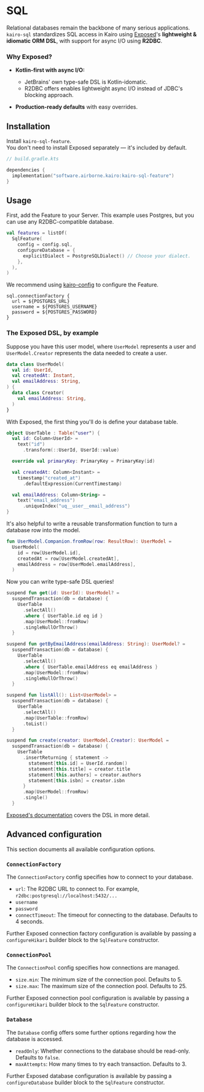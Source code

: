 # SQL

Relational databases remain the backbone of many serious applications.
`kairo-sql` standardizes SQL access in Kairo
using [Exposed](https://www.jetbrains.com/exposed/)'s **lightweight & idiomatic ORM DSL**,
with support for async I/O using **R2DBC**.

### Why Exposed?

- **Kotlin-first with async I/O:**
  - JetBrains' own type-safe DSL is Kotlin-idomatic.
  - R2DBC offers enables lightweight async I/O instead of JDBC's blocking approach.

- **Production-ready defaults** with easy overrides.

## Installation

Install `kairo-sql-feature`.\
You don't need to install Exposed separately — it's included by default.

```kotlin
// build.gradle.kts

dependencies {
  implementation("software.airborne.kairo:kairo-sql-feature")
}
```

## Usage

First, add the Feature to your Server.
This example uses Postgres, but you can use any R2DBC-compatible database.

```kotlin
val features = listOf(
  SqlFeature(
    config = config.sql,
    configureDatabase = {
      explicitDialect = PostgreSQLDialect() // Choose your dialect.
    },
  ),
)
```

We recommend using [kairo-config](../../kairo-config) to configure the Feature.

```hocon
sql.connectionFactory {
  url = ${POSTGRES_URL}
  username = ${POSTGRES_USERNAME}
  password = ${POSTGRES_PASSWORD}
}
```

### The Exposed DSL, by example

Suppose you have this user model,
where `UserModel` represents a user
and `UserModel.Creator` represents the data needed to create a user.

```kotlin
data class UserModel(
  val id: UserId,
  val createdAt: Instant,
  val emailAddress: String,
) {
  data class Creator(
    val emailAddress: String,
  )
}
```

With Exposed, the first thing you'll do is define your database table.

```kotlin
object UserTable : Table("user") {
  val id: Column<UserId> =
    text("id")
      .transform(::UserId, UserId::value)

  override val primaryKey: PrimaryKey = PrimaryKey(id)

  val createdAt: Column<Instant> =
    timestamp("created_at")
      .defaultExpression(CurrentTimestamp)

  val emailAddress: Column<String> =
    text("email_address")
      .uniqueIndex("uq__user__email_address")
}
```

It's also helpful to write a reusable transformation function
to turn a database row into the model.

```kotlin
fun UserModel.Companion.fromRow(row: ResultRow): UserModel =
  UserModel(
    id = row[UserModel.id],
    createdAt = row[UserModel.createdAt],
    emailAddress = row[UserModel.emailAddress],
  )
```

Now you can write type-safe DSL queries!

```kotlin
suspend fun get(id: UserId): UserModel? =
  suspendTransaction(db = database) {
    UserTable
      .selectAll()
      .where { UserTable.id eq id }
      .map(UserModel::fromRow)
      .singleNullOrThrow()
  }

suspend fun getByEmailAddress(emailAddress: String): UserModel? =
  suspendTransaction(db = database) {
    UserTable
      .selectAll()
      .where { UserTable.emailAddress eq emailAddress }
      .map(UserModel::fromRow)
      .singleNullOrThrow()
  }

suspend fun listAll(): List<UserModel> =
  suspendTransaction(db = database) {
    UserTable
      .selectAll()
      .map(UserTable::fromRow)
      .toList()
  }

suspend fun create(creator: UserModel.Creator): UserModel =
  suspendTransaction(db = database) {
    UserTable
      .insertReturning { statement ->
        statement[this.id] = UserId.random()
        statement[this.title] = creator.title
        statement[this.authors] = creator.authors
        statement[this.isbn] = creator.isbn
      }
      .map(UserModel::fromRow)
      .single()
  }
```

[Exposed's documentation](https://github.com/JetBrains/Exposed)
covers the DSL in more detail.

## Advanced configuration

This section documents all available configuration options.

### `ConnectionFactory`

The `ConnectionFactory` config specifies how to connect to your database.

- `url`: The R2DBC URL to connect to.
  For example, `r2dbc:postgresql://localhost:5432/...`
- `username`
- `password`
- `connectTimeout`: The timeout for connecting to the database.
  Defaults to 4 seconds.

Further Exposed connection factory configuration is available
by passing a `configureHikari` builder block to the `SqlFeature` constructor.

### `ConnectionPool`

The `ConnectionPool` config specifies how connections are managed.

- `size.min`: The minimum size of the connection pool.
  Defaults to 5.
- `size.max`: The maximum size of the connection pool.
  Defaults to 25.

Further Exposed connection pool configuration is available
by passing a `configureHikari` builder block to the `SqlFeature` constructor.

### `Database`

The `Database` config offers some further options regarding how the database is accessed.

- `readOnly`: Whether connections to the database should be read-only.
  Defaults to `false`.
- `maxAttempts`: How many times to try each transaction.
  Defaults to 3.

Further Exposed database configuration is available
by passing a `configureDatabase` builder block to the `SqlFeature` constructor.
